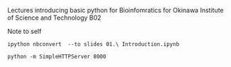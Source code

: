 Lectures introducing basic python for Bioinfomratics for Okinawa Institute of Science and Technology B02

Note to self

`ipython nbconvert  --to slides 01.\ Introduction.ipynb`

`python -m SimpleHTTPServer 8000`